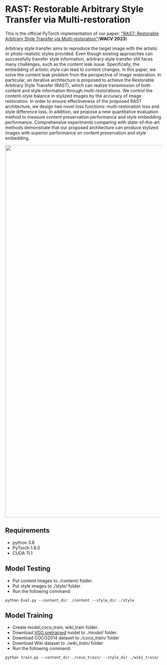 # RAST: Restorable Arbitrary Style Transfer via Multi-restoration

This is the official PyTorch implementation of our paper: ["RAST: Restorable Arbitrary Style Transfer via Multi-restoration"](https://openaccess.thecvf.com/content/WACV2023/html/Ma_RAST_Restorable_Arbitrary_Style_Transfer_via_Multi-Restoration_WACV_2023_paper.html)(**WACV 2023**)   


Arbitrary style transfer aims to reproduce the target image with the artistic or photo-realistic styles provided. Even though existing approaches can successfully transfer style information, arbitrary style transfer still faces many challenges, such as the content leak issue. Specifically, the embedding of artistic style can lead to content changes. In this paper, we solve the content leak problem from the perspective of image restoration. In particular, an iterative architecture is proposed to achieve the Restorable Arbitrary Style Transfer (RAST), which can realize transmission of both content and style information through multi-restorations. We control the content-style balance in stylized images by the accuracy of image restoration. In order to ensure effectiveness of the proposed RAST architecture, we design two novel loss functions: multi-restoration loss and style difference loss. In addition, we propose a new quantitative evaluation method to measure content preservation performance and style embedding performance. Comprehensive experiments comparing with state-of-the-art methods demonstrate that our proposed architecture can produce stylized images with superior performance on content preservation and style embedding.

<div align=center>
<img src="https://github.com/xudongLi-Alex/RAST/blob/main/pic.png" width="1200" alt="Pipeline"/><br/>
</div>


## Requirements  
- python 3.8
- PyTorch 1.8.0
- CUDA 11.1


## Model Testing
- Put content images to *./content/* folder.
- Put style images to *./style/* folder.
- Run the following command:
```
python Eval.py --content_dir ./content --style_dir ./style
```
## Model Training
- Create model,coco_train, wiki_train folder.
- Download [VGG pretrained](https://drive.google.com/file/d/1cI6ubAziMdOsSJZEvfofW-iCtnCmsONL/view?usp=share_link) model to *./model/* folder.
- Download COCO2014 dataset to *./coco_train/* folder
- Download Wiki dataset to *./wiki_train/* folder
- Run the following command:
```
python train.py --content_dir ./coco_train/ --style_dir ./wiki_train/
```
